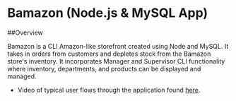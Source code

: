 # Bamazon (Node.js & MySQL App)

##Overview

Bamazon is a CLI Amazon-like storefront created using Node and MySQL.  It takes in orders from customers and depletes stock from the Bamazon store's inventory. It incorporates Manager and Supervisor CLI functionality where inventory, departments, and products can be displayed and managed.  

* Video of typical user flows through the application found [here](https://www.youtube.com/watch?v=Zb3xl9Cy2Eo).